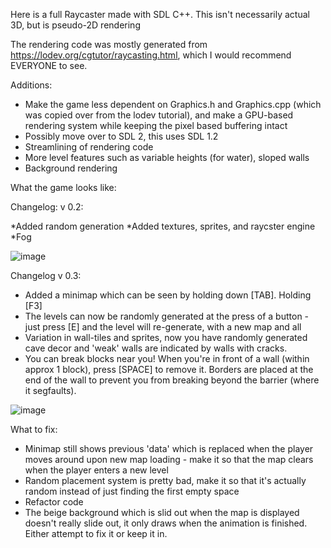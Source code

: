 Here is a full Raycaster made with SDL C++. This isn't necessarily actual 3D, but is pseudo-2D rendering

The rendering code was mostly generated from https://lodev.org/cgtutor/raycasting.html, which I would recommend EVERYONE to see.

Additions:
* Make the game less dependent on Graphics.h and Graphics.cpp (which was copied over from the lodev tutorial), and make a GPU-based rendering system while keeping the pixel based buffering intact
* Possibly move over to SDL 2, this uses SDL 1.2
* Streamlining of rendering code
* More level features such as variable heights (for water), sloped walls
* Background rendering


What the game looks like:


Changelog: v 0.2:

*Added random generation
*Added textures, sprites, and raycster engine
*Fog


![image](https://github.com/user-attachments/assets/bff9d309-eeb8-4c8d-81ad-9c78948cb38e)


Changelog v 0.3:

* Added a minimap which can be seen by holding down [TAB]. Holding [F3] 
* The levels can now be randomly generated at the press of a button - just press [E] and the level will re-generate, with a new map and all
* Variation in wall-tiles and sprites, now you have randomly generated cave decor and 'weak' walls are indicated by walls with cracks. 
* You can break blocks near you! When you're in front of a wall (within approx 1 block), press [SPACE] to remove it. Borders are placed at the end of the wall to prevent you from breaking beyond the barrier (where it segfaults).

![image](https://github.com/user-attachments/assets/4d1403cf-768d-4740-89b7-5f0ab9681084)


What to fix:

* Minimap still shows previous 'data' which is replaced when the player moves around upon new map loading - make it so that the map clears when the player enters a new level
* Random placement system is pretty bad, make it so that it's actually random instead of just finding the first empty space
* Refactor code
* The beige background which is slid out when the map is displayed doesn't really slide out, it only draws when the animation is finished. Either attempt to fix it or keep it in. 



